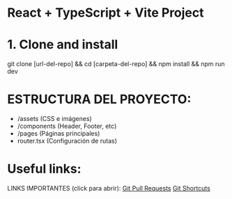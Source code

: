 # React + TypeScript + Vite Project

# 1. Clone and install
git clone [url-del-repo] && cd [carpeta-del-repo] && npm install && npm run dev

# ESTRUCTURA DEL PROYECTO:
- /assets       (CSS e imágenes)
- /components   (Header, Footer, etc)
- /pages        (Páginas principales)
- router.tsx    (Configuración de rutas)

# Useful links:

LINKS IMPORTANTES (click para abrir):
[Git Pull Requests](https://www.youtube.com/watch?v=juBQosR7CIU)
[Git Shortcuts](https://www.youtube.com/shorts/_KM0fkNcRUA)